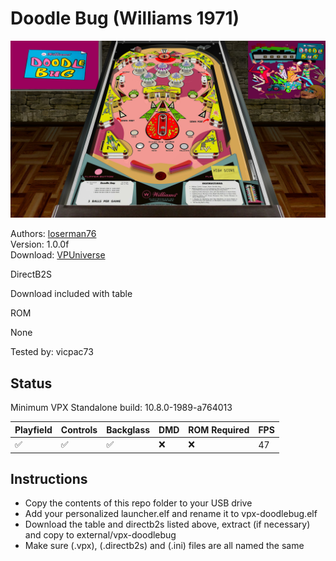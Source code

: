 # Doodle Bug (Williams 1971)

![Table Preview](../../images/vpx-doodlebug-preview.png)

Authors: [loserman76](https://vpuniverse.com/profile/2798-loserman76/)  
Version: 1.0.0f  
Download: [VPUniverse](https://vpuniverse.com/files/file/8347-doodle-bug-williams-1971/)

DirectB2S

Download included with table

ROM

None

Tested by: vicpac73

## Status 

Minimum VPX Standalone build: 10.8.0-1989-a764013

| Playfield | Controls | Backglass | DMD | ROM Required | FPS | 
|-----------|----------|-----------|-----|--------------|-----|
| :white_check_mark: | :white_check_mark: | :white_check_mark: | :x: | :x: | 47 |

## Instructions

- Copy the contents of this repo folder to your USB drive
- Add your personalized launcher.elf and rename it to vpx-doodlebug.elf
- Download the table and directb2s listed above, extract (if necessary) and copy to external/vpx-doodlebug
- Make sure (.vpx), (.directb2s) and (.ini) files are all named the same
